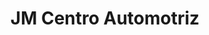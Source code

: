 ---
title: "JM Centro Automotriz"
url: /san-lorenzo/jm-centro-automotriz/
shop: reparación de automóviles
---